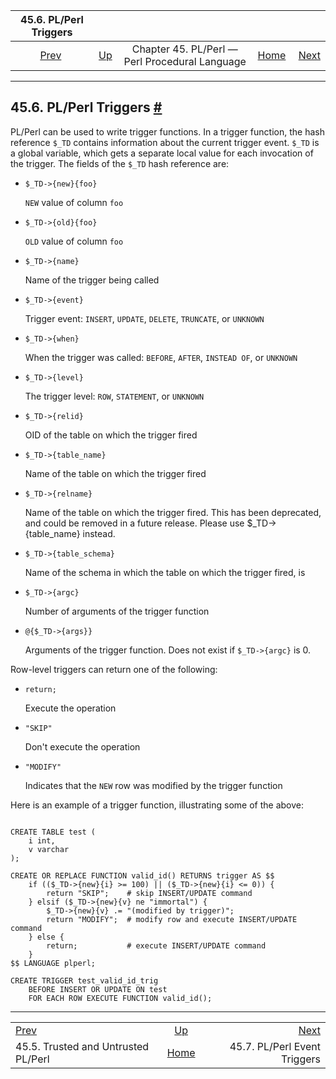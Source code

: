 <!--?xml version="1.0" encoding="UTF-8" standalone="no"?-->

|                       45.6. PL/Perl Triggers                       |                                                                    |                                                |                                                       |                                                                    |
| :----------------------------------------------------------------: | :----------------------------------------------------------------- | :--------------------------------------------: | ----------------------------------------------------: | -----------------------------------------------------------------: |
| [Prev](plperl-trusted.html "45.5. Trusted and Untrusted PL/Perl")  | [Up](plperl.html "Chapter 45. PL/Perl — Perl Procedural Language") | Chapter 45. PL/Perl — Perl Procedural Language | [Home](index.html "PostgreSQL 17devel Documentation") |  [Next](plperl-event-triggers.html "45.7. PL/Perl Event Triggers") |

***

## 45.6. PL/Perl Triggers [#](#PLPERL-TRIGGERS)

PL/Perl can be used to write trigger functions. In a trigger function, the hash reference `$_TD` contains information about the current trigger event. `$_TD` is a global variable, which gets a separate local value for each invocation of the trigger. The fields of the `$_TD` hash reference are:

* `$_TD->{new}{foo}`

    `NEW` value of column `foo`

* `$_TD->{old}{foo}`

    `OLD` value of column `foo`

* `$_TD->{name}`

    Name of the trigger being called

* `$_TD->{event}`

    Trigger event: `INSERT`, `UPDATE`, `DELETE`, `TRUNCATE`, or `UNKNOWN`

* `$_TD->{when}`

    When the trigger was called: `BEFORE`, `AFTER`, `INSTEAD OF`, or `UNKNOWN`

* `$_TD->{level}`

    The trigger level: `ROW`, `STATEMENT`, or `UNKNOWN`

* `$_TD->{relid}`

    OID of the table on which the trigger fired

* `$_TD->{table_name}`

    Name of the table on which the trigger fired

* `$_TD->{relname}`

    Name of the table on which the trigger fired. This has been deprecated, and could be removed in a future release. Please use $\_TD->{table\_name} instead.

* `$_TD->{table_schema}`

    Name of the schema in which the table on which the trigger fired, is

* `$_TD->{argc}`

    Number of arguments of the trigger function

* `@{$_TD->{args}}`

    Arguments of the trigger function. Does not exist if `$_TD->{argc}` is 0.

Row-level triggers can return one of the following:

* `return;`

    Execute the operation

* `"SKIP"`

    Don't execute the operation

* `"MODIFY"`

    Indicates that the `NEW` row was modified by the trigger function

Here is an example of a trigger function, illustrating some of the above:

```

CREATE TABLE test (
    i int,
    v varchar
);

CREATE OR REPLACE FUNCTION valid_id() RETURNS trigger AS $$
    if (($_TD->{new}{i} >= 100) || ($_TD->{new}{i} <= 0)) {
        return "SKIP";    # skip INSERT/UPDATE command
    } elsif ($_TD->{new}{v} ne "immortal") {
        $_TD->{new}{v} .= "(modified by trigger)";
        return "MODIFY";  # modify row and execute INSERT/UPDATE command
    } else {
        return;           # execute INSERT/UPDATE command
    }
$$ LANGUAGE plperl;

CREATE TRIGGER test_valid_id_trig
    BEFORE INSERT OR UPDATE ON test
    FOR EACH ROW EXECUTE FUNCTION valid_id();
```

***

|                                                                    |                                                                    |                                                                    |
| :----------------------------------------------------------------- | :----------------------------------------------------------------: | -----------------------------------------------------------------: |
| [Prev](plperl-trusted.html "45.5. Trusted and Untrusted PL/Perl")  | [Up](plperl.html "Chapter 45. PL/Perl — Perl Procedural Language") |  [Next](plperl-event-triggers.html "45.7. PL/Perl Event Triggers") |
| 45.5. Trusted and Untrusted PL/Perl                                |        [Home](index.html "PostgreSQL 17devel Documentation")       |                                       45.7. PL/Perl Event Triggers |

